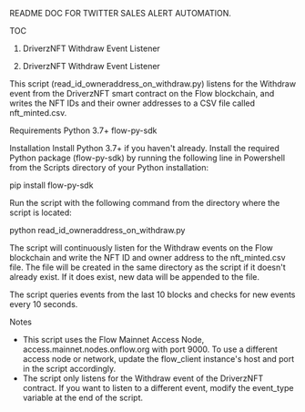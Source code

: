 README DOC FOR TWITTER SALES ALERT AUTOMATION. 

TOC

1. DriverzNFT Withdraw Event Listener



1. DriverzNFT Withdraw Event Listener

This script (read_id_owneraddress_on_withdraw.py) listens for the Withdraw event from the DriverzNFT smart contract on the Flow blockchain, and writes the NFT IDs and their owner addresses to a CSV file called nft_minted.csv.

Requirements
Python 3.7+
flow-py-sdk

Installation
Install Python 3.7+ if you haven't already.
Install the required Python package (flow-py-sdk) by running the following line in Powershell from the Scripts directory of your Python installation:

pip install flow-py-sdk

Run the script with the following command from the directory where the script is located:

python read_id_owneraddress_on_withdraw.py

The script will continuously listen for the Withdraw events on the Flow blockchain and write the NFT ID and owner address to the nft_minted.csv file. The file will be created in the same directory as the script if it doesn't already exist. If it does exist, new data will be appended to the file.

The script queries events from the last 10 blocks and checks for new events every 10 seconds.

Notes

 - This script uses the Flow Mainnet Access Node, access.mainnet.nodes.onflow.org with port 9000. To use a different access node or network, update the flow_client instance's host and port in the script accordingly.
 - The script only listens for the Withdraw event of the DriverzNFT contract. If you want to listen to a different event, modify the event_type variable at the end of the script.
